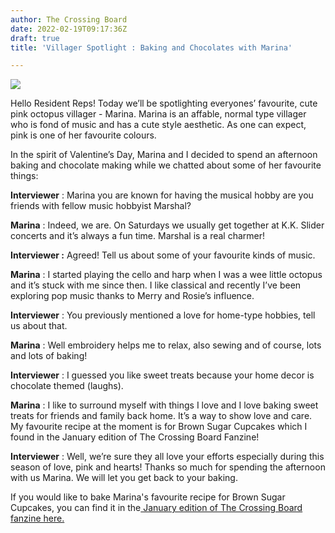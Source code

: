 ```yaml
---
author: The Crossing Board
date: 2022-02-19T09:17:36Z
draft: true
title: 'Villager Spotlight : Baking and Chocolates with Marina'

---
```

![](/images/news/79b57c24d0f14b43a74050b744217c6a.jpeg)

Hello Resident Reps! Today we’ll be spotlighting everyones’ favourite, cute pink octopus villager - Marina. Marina is an affable, normal type villager who is fond of music and has a cute style aesthetic. As one can expect, pink is one of her favourite colours.

In the spirit of Valentine’s Day, Marina and I decided to spend an afternoon baking and chocolate making while we chatted about some of her favourite things:

**Interviewer** : Marina you are known for having the musical hobby are you friends with fellow music hobbyist Marshal?

**Marina** : Indeed, we are. On Saturdays we usually get together at K.K. Slider concerts and it’s always a fun time. Marshal is a real charmer!

**Interviewer :** Agreed! Tell us about some of your favourite kinds of music.

**Marina** : I started playing the cello and harp when I was a wee little octopus and it’s stuck with me since then. I like classical and recently I’ve been exploring pop music thanks to Merry and Rosie’s influence.

**Interviewer** : You previously mentioned a love for home-type hobbies, tell us about that.

**Marina** : Well embroidery helps me to relax, also sewing and of course, lots and lots of baking!

**Interviewer** : I guessed you like sweet treats because your home decor is chocolate themed (laughs).

**Marina** : I like to surround myself with things I love and I love baking sweet treats for friends and family back home. It’s a way to show love and care. My favourite recipe at the moment is for Brown Sugar Cupcakes which I found in the January edition of The Crossing Board Fanzine!

**Interviewer** : Well, we’re sure they all love your efforts especially during this season of love, pink and hearts! Thanks so much for spending the afternoon with us Marina. We will let you get back to your baking.

If you would like to bake Marina's favourite recipe for Brown Sugar Cupcakes, you can find it in the[ January edition of The Crossing Board fanzine here.](https://shop.thecrossingboard.com/collections/digital-fanzines/products/january-2022-digital-fanzine)